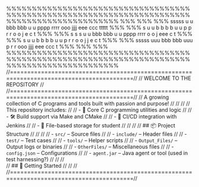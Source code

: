 %%%%%%%%%%%%%%%%%%%%%%%%%%%%%%%%%%%%%%%%%%%%%%%%%%%%%%%%%%%%%%%%%%%%%%%%%%%%%%%%%%%%%%%%%%%%%%
%%%											   %%%
%%%	sssss  u   u  bbb   bbb   u   u    pppp   rrrr    ooo   jjjj  eee   ccc   ttttt	   %%%
%%%	s      u   u  b  b  b  b  u   u    p   p  r   r  o   o     j  e     c       t	   %%%
%%%	s s s  u   u  bbb   bbb   u   u    pppp   rrrr   o   o     j  eee   c       t	   %%%
%%%	    s  u   u  b  b  b  b  u   u    p      r  r   o   o  j  j  e     c       t	   %%%
%%%	sssss   uuu   bbb   bbb    uuu     p      r   r   ooo   jjjj  eee   ccc     t	   %%%
%%%											   %%%
%%%%%%%%%%%%%%%%%%%%%%%%%%%%%%%%%%%%%%%%%%%%%%%%%%%%%%%%%%%%%%%%%%%%%%%%%%%%%%%%%%%%%%%%%%%%%%
//==========================================================================================//
// 				WELCOME TO THE REPOSITORY 				    //
//==========================================================================================//
// A growing collection of C programs and tools built with passion and purpose!		    //
//											    //
// This repository includes:								    //
// - 🧠 Core C programming utilities and logic						    //
// - 🛠️ Build support via Make and CMake						    //
// - 🔄 CI/CD integration with Jenkins							    //
// - 📂 File-based storage for student							    //
//											    //
// ## 📦 Project Structure								    //
//											    //
// - `src/` – Source files								    //
// - `include/` – Header files								    //
// - `test/` – Test cases								    //
// - `tools/` – Helper scripts								    //
// - `Output_Files/` – Output logs or binaries						    //
// - `OtherFiles/` – Miscellaneous files						    //
// - `config.json` – Configurations							    //
// - `agent.jar` – Java agent or tool (used in test harnessing?)			    //
//											    //		
// ## 🚀 Getting Started							            //
//											    //
//==========================================================================================//


